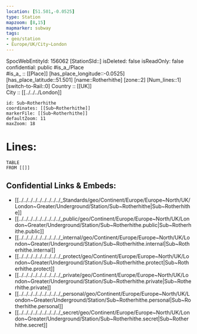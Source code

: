 ```yaml
---
location: [51.501,-0.0525] 
type: Station 
mapzoom: [8,15] 
mapmarker: subway 
tags:
- geo/station
- Europe/UK/City~London
---
```

SpocWebEntityId: 156062
[StationSId::] 
isDeleted: false
isReadOnly: false
confidential: public
#is_a_/Place  
#is_a_ :: [[Place]] 
[has_place_longitude::-0.0525] 
[has_place_latitude::51.501] 
[name::Rotherhithe] 
[zone::2] 
[Num_lines::1] 
[switch-to-Rail::0] 
Country :: [[UK]]  
City :: [[../../../London]]  


```leaflet
id: Sub~Rotherhithe
coordinates: [[Sub~Rotherhithe]] 
markerFile: [[Sub~Rotherhithe]] 
defaultZoom: 11 
maxZoom: 18
```


# Lines: 
```dataview
TABLE 
FROM [[]] 
```

## Confidential Links & Embeds: 
- [[../../../../../../../../../_Standards/geo/Continent/Europe/Europe~North/UK/London~Greater/Underground/Station/Sub~Rotherhithe|Sub~Rotherhithe]] 
- [[../../../../../../../../../_public/geo/Continent/Europe/Europe~North/UK/London~Greater/Underground/Station/Sub~Rotherhithe.public|Sub~Rotherhithe.public]] 
- [[../../../../../../../../../_internal/geo/Continent/Europe/Europe~North/UK/London~Greater/Underground/Station/Sub~Rotherhithe.internal|Sub~Rotherhithe.internal]] 
- [[../../../../../../../../../_protect/geo/Continent/Europe/Europe~North/UK/London~Greater/Underground/Station/Sub~Rotherhithe.protect|Sub~Rotherhithe.protect]] 
- [[../../../../../../../../../_private/geo/Continent/Europe/Europe~North/UK/London~Greater/Underground/Station/Sub~Rotherhithe.private|Sub~Rotherhithe.private]] 
- [[../../../../../../../../../_personal/geo/Continent/Europe/Europe~North/UK/London~Greater/Underground/Station/Sub~Rotherhithe.personal|Sub~Rotherhithe.personal]] 
- [[../../../../../../../../../_secret/geo/Continent/Europe/Europe~North/UK/London~Greater/Underground/Station/Sub~Rotherhithe.secret|Sub~Rotherhithe.secret]] 
